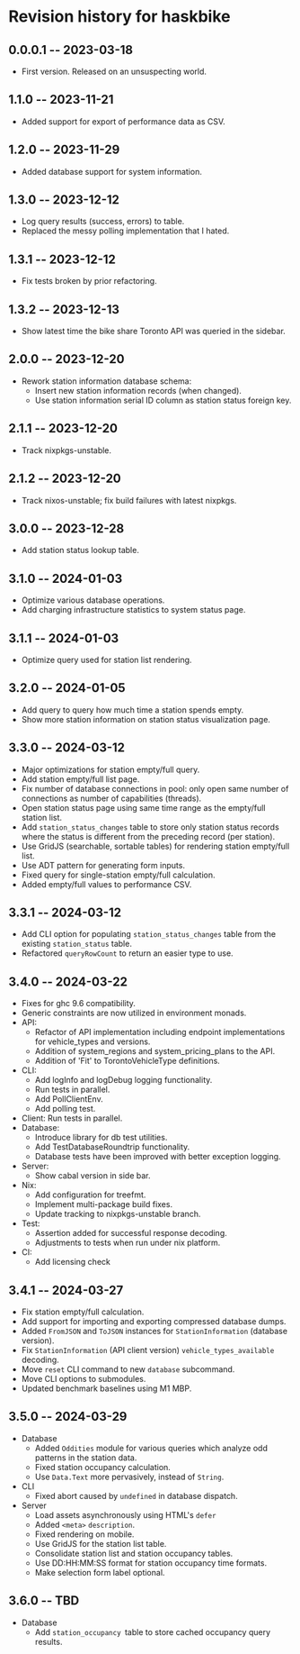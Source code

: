 # Revision history for haskbike

## 0.0.0.1 -- 2023-03-18

* First version. Released on an unsuspecting world.

## 1.1.0 -- 2023-11-21

* Added support for export of performance data as CSV.

## 1.2.0 -- 2023-11-29

* Added database support for system information.

## 1.3.0 -- 2023-12-12

* Log query results (success, errors) to table.
* Replaced the messy polling implementation that I hated.

## 1.3.1 -- 2023-12-12

* Fix tests broken by prior refactoring.

## 1.3.2 -- 2023-12-13

* Show latest time the bike share Toronto API was queried in the sidebar.

## 2.0.0 -- 2023-12-20

* Rework station information database schema:
  * Insert new station information records (when changed).
  * Use station information serial ID column as station status foreign key.

## 2.1.1 -- 2023-12-20

* Track nixpkgs-unstable.

## 2.1.2 -- 2023-12-20

* Track nixos-unstable; fix build failures with latest nixpkgs.

## 3.0.0 -- 2023-12-28

* Add station status lookup table.

## 3.1.0 -- 2024-01-03

* Optimize various database operations.
* Add charging infrastructure statistics to system status page.

## 3.1.1 -- 2024-01-03

* Optimize query used for station list rendering.

## 3.2.0 -- 2024-01-05

* Add query to query how much time a station spends empty.
* Show more station information on station status visualization page.

## 3.3.0 -- 2024-03-12

* Major optimizations for station empty/full query.
* Add station empty/full list page.
* Fix number of database connections in pool: only open same number of connections as number of capabilities (threads).
* Open station status page using same time range as the empty/full station list.
* Add `station_status_changes` table to store only station status records where the status is different from the preceding record (per station).
* Use GridJS (searchable, sortable tables) for rendering station empty/full list.
* Use ADT pattern for generating form inputs.
* Fixed query for single-station empty/full calculation.
* Added empty/full values to performance CSV.

## 3.3.1 -- 2024-03-12

* Add CLI option for populating `station_status_changes` table from the existing `station_status` table.
* Refactored `queryRowCount` to return an easier type to use.

## 3.4.0 -- 2024-03-22

* Fixes for ghc 9.6 compatibility.
* Generic constraints are now utilized in environment monads.
* API:
  * Refactor of API implementation including endpoint implementations for vehicle_types and versions.
  * Addition of system_regions and system_pricing_plans to the API.
  * Addition of 'Fit' to TorontoVehicleType definitions.
* CLI:
  * Add logInfo and logDebug logging functionality.
  * Run tests in parallel.
  * Add PollClientEnv.
  * Add polling test.
* Client: Run tests in parallel.
* Database:
  * Introduce library for db test utilities.
  * Add TestDatabaseRoundtrip functionality.
  * Database tests have been improved with better exception logging.
* Server:
  * Show cabal version in side bar.
* Nix:
  * Add configuration for treefmt.
  * Implement multi-package build fixes.
  * Update tracking to nixpkgs-unstable branch.
* Test:
  * Assertion added for successful response decoding.
  * Adjustments to tests when run under nix platform.
* CI:
  * Add licensing check

## 3.4.1 -- 2024-03-27

* Fix station empty/full calculation.
* Add support for importing and exporting compressed database dumps.
* Added `FromJSON` and `ToJSON` instances for `StationInformation` (database version).
* Fix `StationInformation` (API client version) `vehicle_types_available` decoding.
* Move `reset` CLI command to new `database` subcommand.
* Move CLI options to submodules.
* Updated benchmark baselines using M1 MBP.

## 3.5.0 -- 2024-03-29

* Database
  * Added `Oddities` module for various queries which analyze odd patterns in the station data.
  * Fixed station occupancy calculation.
  * Use `Data.Text` more pervasively, instead of `String`.
* CLI
  * Fixed abort caused by `undefined` in database dispatch.
* Server
  * Load assets asynchronously using HTML's `defer`
  * Added `<meta>` `description`.
  * Fixed rendering on mobile.
  * Use GridJS for the station list table.
  * Consolidate station list and station occupancy tables.
  * Use DD:HH:MM:SS format for station occupancy time formats.
  * Make selection form label optional.

## 3.6.0 -- TBD

* Database
  * Add `station_occupancy `table to store cached occupancy query results.
